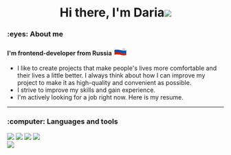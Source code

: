 <h1 align="center">Hi there, I'm Daria<img src="https://github.com/blackcater/blackcater/raw/main/images/Hi.gif" height="32"/></h1>
<h3>:eyes: About me</h3>
<h4 align="left">I'm frontend-developer from Russia <img src="https://github.com/ramach05/ramach05/blob/main/images/russian-flag.gif?raw=true"/ height="20"></h3>
<ul>
      <li>I like to create projects that make people's lives more comfortable and their lives a little better. I always think about how I can improve my project to make it as high-quality and convenient as possible.</li>
      <li>I strive to improve my skills and gain experience.</li>
      <li>I'm actively looking for a job right now. <a>Here is my resume.<a></li>
</ul>
<hr>
<h3>:computer: Languages and tools</h3> 
<div align="left"><img src="https://images.icon-icons.com/2107/PNG/512/file_type_html_icon_130541.png"/ height="40"> <img src="https://images.icon-icons.com/2107/PNG/512/file_type_css_icon_130661.png"/ height="40"> <img src="https://images.icon-icons.com/2108/PNG/512/javascript_icon_130900.png" height="40"> <img src="https://images.icon-icons.com/2429/PNG/512/figma_logo_icon_147289.png" height="40"/></div>
<img src="https://github-readme-stats.vercel.app/api/top-langs/?username=DARRR1NG&layout=compact"/>


